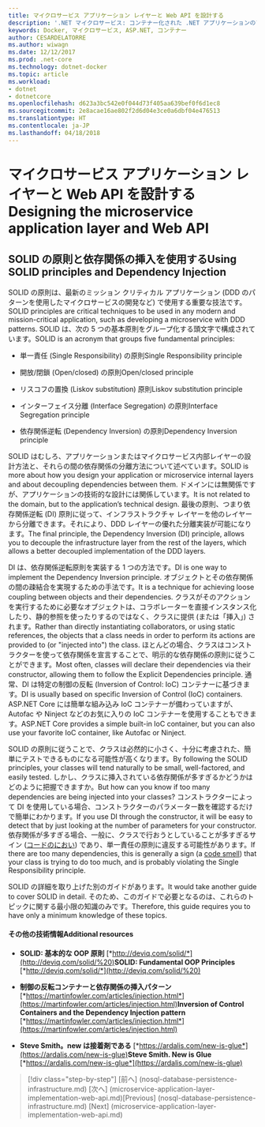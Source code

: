 ```yaml
---
title: マイクロサービス アプリケーション レイヤーと Web API を設計する
description: '.NET マイクロサービス: コンテナー化された .NET アプリケーションのアーキテクチャ | マイクロサービス アプリケーション レイヤーと Web API を設計する'
keywords: Docker, マイクロサービス, ASP.NET, コンテナー
author: CESARDELATORRE
ms.author: wiwagn
ms.date: 12/12/2017
ms.prod: .net-core
ms.technology: dotnet-docker
ms.topic: article
ms.workload:
- dotnet
- dotnetcore
ms.openlocfilehash: d623a3bc542e0f044d73f405aa639bef0f6d1ec8
ms.sourcegitcommit: 2e8acae16ae802f2d6d04e3ce0a6dbf04e476513
ms.translationtype: HT
ms.contentlocale: ja-JP
ms.lasthandoff: 04/18/2018
---
```

# <a name="designing-the-microservice-application-layer-and-web-api"></a><span data-ttu-id="d423e-104">マイクロサービス アプリケーション レイヤーと Web API を設計する</span><span class="sxs-lookup"><span data-stu-id="d423e-104">Designing the microservice application layer and Web API</span></span>

## <a name="using-solid-principles-and-dependency-injection"></a><span data-ttu-id="d423e-105">SOLID の原則と依存関係の挿入を使用する</span><span class="sxs-lookup"><span data-stu-id="d423e-105">Using SOLID principles and Dependency Injection</span></span>

<span data-ttu-id="d423e-106">SOLID の原則は、最新のミッション クリティカル アプリケーション (DDD のパターンを使用したマイクロサービスの開発など) で使用する重要な技法です。</span><span class="sxs-lookup"><span data-stu-id="d423e-106">SOLID principles are critical techniques to be used in any modern and mission-critical application, such as developing a microservice with DDD patterns.</span></span> <span data-ttu-id="d423e-107">SOLID は、次の 5 つの基本原則をグループ化する頭文字で構成されています。</span><span class="sxs-lookup"><span data-stu-id="d423e-107">SOLID is an acronym that groups five fundamental principles:</span></span>

-   <span data-ttu-id="d423e-108">単一責任 (Single Responsibility) の原則</span><span class="sxs-lookup"><span data-stu-id="d423e-108">Single Responsibility principle</span></span>

-   <span data-ttu-id="d423e-109">開放/閉鎖 (Open/closed) の原則</span><span class="sxs-lookup"><span data-stu-id="d423e-109">Open/closed principle</span></span>

-   <span data-ttu-id="d423e-110">リスコフの置換 (Liskov substitution) 原則</span><span class="sxs-lookup"><span data-stu-id="d423e-110">Liskov substitution principle</span></span>

-   <span data-ttu-id="d423e-111">インターフェイス分離 (Interface Segregation) の原則</span><span class="sxs-lookup"><span data-stu-id="d423e-111">Interface Segregation principle</span></span>

-   <span data-ttu-id="d423e-112">依存関係逆転 (Dependency Inversion) の原則</span><span class="sxs-lookup"><span data-stu-id="d423e-112">Dependency Inversion principle</span></span>

<span data-ttu-id="d423e-113">SOLID はむしろ、アプリケーションまたはマイクロサービス内部レイヤーの設計方法と、それらの間の依存関係の分離方法について述べています。</span><span class="sxs-lookup"><span data-stu-id="d423e-113">SOLID is more about how you design your application or microservice internal layers and about decoupling dependencies between them.</span></span> <span data-ttu-id="d423e-114">ドメインには無関係ですが、アプリケーションの技術的な設計には関係しています。</span><span class="sxs-lookup"><span data-stu-id="d423e-114">It is not related to the domain, but to the application’s technical design.</span></span> <span data-ttu-id="d423e-115">最後の原則、つまり依存関係逆転 (DI) 原則に従って、インフラストラクチャ レイヤーを他のレイヤーから分離できます。それにより、DDD レイヤーの優れた分離実装が可能になります。</span><span class="sxs-lookup"><span data-stu-id="d423e-115">The final principle, the Dependency Inversion (DI) principle, allows you to decouple the infrastructure layer from the rest of the layers, which allows a better decoupled implementation of the DDD layers.</span></span>

<span data-ttu-id="d423e-116">DI は、依存関係逆転原則を実装する 1 つの方法です。</span><span class="sxs-lookup"><span data-stu-id="d423e-116">DI is one way to implement the Dependency Inversion principle.</span></span> <span data-ttu-id="d423e-117">オブジェクトとその依存関係の間の疎結合を実現するための手法です。</span><span class="sxs-lookup"><span data-stu-id="d423e-117">It is a technique for achieving loose coupling between objects and their dependencies.</span></span> <span data-ttu-id="d423e-118">クラスがそのアクションを実行するために必要なオブジェクトは、コラボレーターを直接インスタンス化したり、静的参照を使ったりするのではなく、クラスに提供 (または「挿入」) されます。</span><span class="sxs-lookup"><span data-stu-id="d423e-118">Rather than directly instantiating collaborators, or using static references, the objects that a class needs in order to perform its actions are provided to (or "injected into") the class.</span></span> <span data-ttu-id="d423e-119">ほとんどの場合、クラスはコンストラクターを使って依存関係を宣言することで、明示的な依存関係の原則に従うことができます。</span><span class="sxs-lookup"><span data-stu-id="d423e-119">Most often, classes will declare their dependencies via their constructor, allowing them to follow the Explicit Dependencies principle.</span></span> <span data-ttu-id="d423e-120">通常、DI は特定の制御の反転 (Inversion of Control: IoC) コンテナーに基づきます。</span><span class="sxs-lookup"><span data-stu-id="d423e-120">DI is usually based on specific Inversion of Control (IoC) containers.</span></span> <span data-ttu-id="d423e-121">ASP.NET Core には簡単な組み込み IoC コンテナーが備わっていますが、Autofac や Ninject などのお気に入りの IoC コンテナーを使用することもできます。</span><span class="sxs-lookup"><span data-stu-id="d423e-121">ASP.NET Core provides a simple built-in IoC container, but you can also use your favorite IoC container, like Autofac or Ninject.</span></span>

<span data-ttu-id="d423e-122">SOLID の原則に従うことで、クラスは必然的に小さく、十分に考慮された、簡単にテストできるものになる可能性が高くなります。</span><span class="sxs-lookup"><span data-stu-id="d423e-122">By following the SOLID principles, your classes will tend naturally to be small, well-factored, and easily tested.</span></span> <span data-ttu-id="d423e-123">しかし、クラスに挿入されている依存関係が多すぎるかどうかはどのように把握できますか。</span><span class="sxs-lookup"><span data-stu-id="d423e-123">But how can you know if too many dependencies are being injected into your classes?</span></span> <span data-ttu-id="d423e-124">コンストラクターによって DI を使用している場合、コンストラクターのパラメーター数を確認するだけで簡単にわかります。</span><span class="sxs-lookup"><span data-stu-id="d423e-124">If you use DI through the constructor, it will be easy to detect that by just looking at the number of parameters for your constructor.</span></span> <span data-ttu-id="d423e-125">依存関係が多すぎる場合、一般に、クラスで行おうとしていることが多すぎるサイン ([コードのにおい](http://deviq.com/code-smells/)) であり、単一責任の原則に違反する可能性があります。</span><span class="sxs-lookup"><span data-stu-id="d423e-125">If there are too many dependencies, this is generally a sign (a [code smell](http://deviq.com/code-smells/)) that your class is trying to do too much, and is probably violating the Single Responsibility principle.</span></span>

<span data-ttu-id="d423e-126">SOLID の詳細を取り上げた別のガイドがあります。</span><span class="sxs-lookup"><span data-stu-id="d423e-126">It would take another guide to cover SOLID in detail.</span></span> <span data-ttu-id="d423e-127">そのため、このガイドで必要となるのは、これらのトピックに関する最小限の知識のみです。</span><span class="sxs-lookup"><span data-stu-id="d423e-127">Therefore, this guide requires you to have only a minimum knowledge of these topics.</span></span>

#### <a name="additional-resources"></a><span data-ttu-id="d423e-128">その他の技術情報</span><span class="sxs-lookup"><span data-stu-id="d423e-128">Additional resources</span></span>

-   <span data-ttu-id="d423e-129">**SOLID: 基本的な OOP 原則**
    [*http://deviq.com/solid/*](http://deviq.com/solid/%20)</span><span class="sxs-lookup"><span data-stu-id="d423e-129">**SOLID: Fundamental OOP Principles**
[*http://deviq.com/solid/*](http://deviq.com/solid/%20)</span></span>

-   <span data-ttu-id="d423e-130">**制御の反転コンテナーと依存関係の挿入パターン**
    [*https://martinfowler.com/articles/injection.html*](https://martinfowler.com/articles/injection.html)</span><span class="sxs-lookup"><span data-stu-id="d423e-130">**Inversion of Control Containers and the Dependency Injection pattern**
[*https://martinfowler.com/articles/injection.html*](https://martinfowler.com/articles/injection.html)</span></span>

-   <span data-ttu-id="d423e-131">**Steve Smith。new は接着剤である**
    [*https://ardalis.com/new-is-glue*](https://ardalis.com/new-is-glue)</span><span class="sxs-lookup"><span data-stu-id="d423e-131">**Steve Smith. New is Glue**
[*https://ardalis.com/new-is-glue*](https://ardalis.com/new-is-glue)</span></span>


>[!div class="step-by-step"]
<span data-ttu-id="d423e-132">[前へ] (nosql-database-persistence-infrastructure.md) [次へ] (microservice-application-layer-implementation-web-api.md)</span><span class="sxs-lookup"><span data-stu-id="d423e-132">[Previous] (nosql-database-persistence-infrastructure.md) [Next] (microservice-application-layer-implementation-web-api.md)</span></span>
